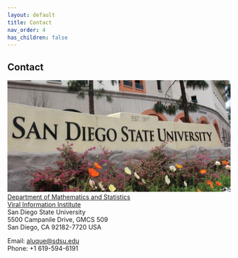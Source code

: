 ```yaml
---
layout: default
title: Contact
nav_order: 4
has_children: false
---
```


## Contact 
![picture](https://github.com/luquelab/website/blob/github-pages/visuals/3_luquelab_contactpage_2023-04-10.jpg)
[Department of Mathematics and Statistics](http://www.math.sdsu.edu/) \
[Viral Information Institute](http://viralization.org/) \
San Diego State University \
5500 Campanile Drive, GMCS 509 \
San Diego, CA 92182-7720 USA

Email: aluque@sdsu.edu \
Phone: +1 619-594-6191
